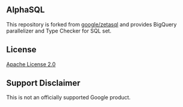 ## AlphaSQL

This repository is forked from [google/zetasql](https://github.com/google/zetasql) and provides BigQuery parallelizer and Type Checker for SQL set.

## License

[Apache License 2.0](LICENSE)

## Support Disclaimer
This is not an officially supported Google product.
